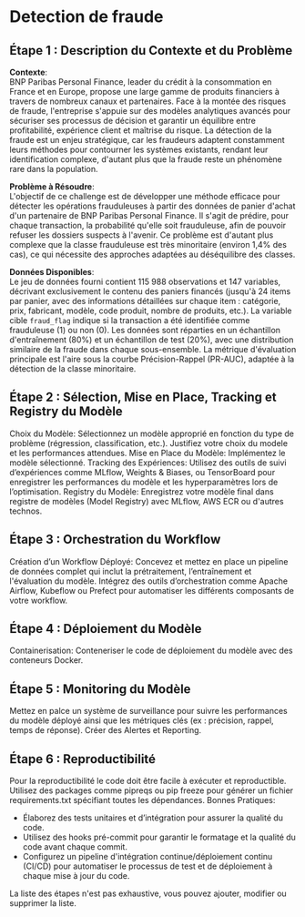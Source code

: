 # Detection de fraude

## Étape 1 : Description du Contexte et du Problème

**Contexte**:  
BNP Paribas Personal Finance, leader du crédit à la consommation en France et en Europe, propose une large gamme de produits financiers à travers de nombreux canaux et partenaires. Face à la montée des risques de fraude, l'entreprise s'appuie sur des modèles analytiques avancés pour sécuriser ses processus de décision et garantir un équilibre entre profitabilité, expérience client et maîtrise du risque. La détection de la fraude est un enjeu stratégique, car les fraudeurs adaptent constamment leurs méthodes pour contourner les systèmes existants, rendant leur identification complexe, d'autant plus que la fraude reste un phénomène rare dans la population.

**Problème à Résoudre**:  
L'objectif de ce challenge est de développer une méthode efficace pour détecter les opérations frauduleuses à partir des données de panier d'achat d'un partenaire de BNP Paribas Personal Finance. Il s'agit de prédire, pour chaque transaction, la probabilité qu'elle soit frauduleuse, afin de pouvoir refuser les dossiers suspects à l'avenir. Ce problème est d'autant plus complexe que la classe frauduleuse est très minoritaire (environ 1,4% des cas), ce qui nécessite des approches adaptées au déséquilibre des classes.

**Données Disponibles**:  
Le jeu de données fourni contient 115 988 observations et 147 variables, décrivant exclusivement le contenu des paniers financés (jusqu'à 24 items par panier, avec des informations détaillées sur chaque item : catégorie, prix, fabricant, modèle, code produit, nombre de produits, etc.). La variable cible `fraud_flag` indique si la transaction a été identifiée comme frauduleuse (1) ou non (0). Les données sont réparties en un échantillon d'entraînement (80%) et un échantillon de test (20%), avec une distribution similaire de la fraude dans chaque sous-ensemble. La métrique d'évaluation principale est l'aire sous la courbe Précision-Rappel (PR-AUC), adaptée à la détection de la classe minoritaire.

## Étape 2 : Sélection, Mise en Place, Tracking et Registry du Modèle
Choix du Modèle: Sélectionnez un modèle approprié en fonction du type de problème (régression, classification, etc.). Justifiez votre choix du modele et les performances attendues.
Mise en Place du Modèle: Implémentez le modèle sélectionné.
Tracking des Expériences: Utilisez des outils de suivi d’expériences comme MLflow, Weights & Biases, ou TensorBoard pour enregistrer les performances du modèle et les hyperparamètres lors de l’optimisation.
Registry du Modèle: Enregistrez votre modèle final dans registre de modèles (Model Registry) avec MLflow, AWS ECR ou d'autres technos.

## Étape 3 : Orchestration du Workflow
Création d’un Workflow Déployé: Concevez et mettez en place un pipeline de données complet qui inclut la prétraitement, l’entraînement et l'évaluation du modèle. Intégrez des outils d’orchestration comme Apache Airflow, Kubeflow ou Prefect pour automatiser les différents composants de votre workflow.

## Étape 4 : Déploiement du Modèle
Containerisation: Conteneriser le code de déploiement du modèle avec des conteneurs Docker.

## Étape 5 : Monitoring du Modèle
Mettez en palce un système de surveillance pour suivre les performances du modèle déployé ainsi que les métriques clés (ex : précision, rappel, temps de réponse).
Créer des Alertes et Reporting.

## Étape 6 : Reproductibilité
Pour la reproductibilité le code doit être facile à exécuter et reproductible. Utilisez des packages comme pipreqs ou pip freeze pour générer un fichier requirements.txt spécifiant toutes les dépendances.
Bonnes Pratiques:
 - Élaborez des tests unitaires et d’intégration pour assurer la qualité du code.
 - Utilisez des hooks pré-commit pour garantir le formatage et la qualité du code avant chaque commit.
 - Configurez un pipeline d'intégration continue/déploiement continu (CI/CD) pour automatiser le processus de test et de déploiement à chaque mise à jour du code.

La liste des étapes n'est pas exhaustive, vous pouvez ajouter, modifier ou supprimer la liste. 
